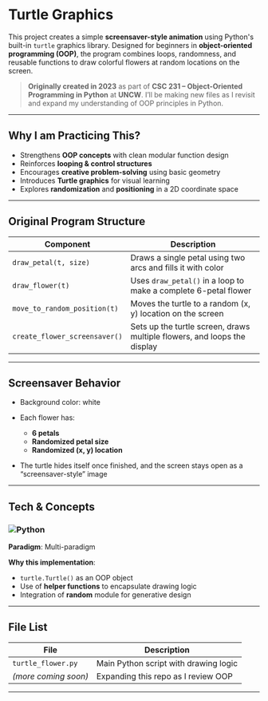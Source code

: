 # Turtle Graphics

This project creates a simple **screensaver-style animation** using Python's built-in `turtle` graphics library. Designed for beginners in **object-oriented programming (OOP)**, the program combines loops, randomness, and reusable functions to draw colorful flowers at random locations on the screen.

> **Originally created in 2023** as part of **CSC 231 – Object-Oriented Programming in Python** at **UNCW**.
> I’ll be making new files as I revisit and expand my understanding of OOP principles in Python.

---

## Why I am Practicing This?

* Strengthens **OOP concepts** with clean modular function design
* Reinforces **looping & control structures**
* Encourages **creative problem-solving** using basic geometry
* Introduces **Turtle graphics** for visual learning
* Explores **randomization** and **positioning** in a 2D coordinate space

---

## Original Program Structure

| Component                     | Description                                                              |
| ----------------------------- | ------------------------------------------------------------------------ |
| `draw_petal(t, size)`         | Draws a single petal using two arcs and fills it with color              |
| `draw_flower(t)`              | Uses `draw_petal()` in a loop to make a complete 6-petal flower          |
| `move_to_random_position(t)`  | Moves the turtle to a random (x, y) location on the screen               |
| `create_flower_screensaver()` | Sets up the turtle screen, draws multiple flowers, and loops the display |

---

## Screensaver Behavior

* Background color: white
* Each flower has:

  * **6 petals**
  * **Randomized petal size**
  * **Randomized (x, y) location**
* The turtle hides itself once finished, and the screen stays open as a “screensaver-style” image

---

## Tech & Concepts

### ![Python](https://img.shields.io/badge/python-3670A0?style=flat-square\&logo=python\&logoColor=ffdd54)

**Paradigm**: Multi-paradigm

**Why this implementation**:
* `turtle.Turtle()` as an OOP object
* Use of **helper functions** to encapsulate drawing logic
* Integration of **random** module for generative design

---


## File List

| File                 | Description                           |
| -------------------- | ------------------------------------- |
| `turtle_flower.py`   | Main Python script with drawing logic |
| *(more coming soon)* | Expanding this repo as I review OOP   |

---

